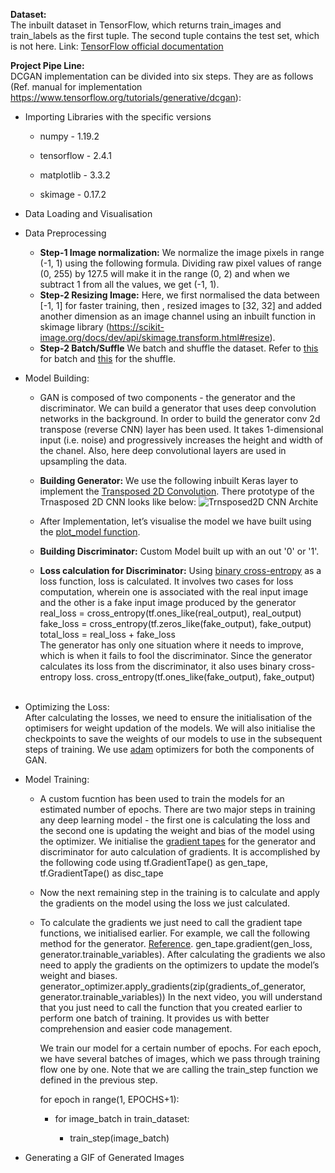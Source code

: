 **Dataset:**<br>
The inbuilt dataset in TensorFlow, which returns train_images and train_labels as the first tuple. The second tuple contains the test set, which is not here. Link: [TensorFlow official documentation ](https://www.tensorflow.org/api_docs/python/tf/keras/datasets/mnist/load_data)

**Project Pipe Line:** <br>
DCGAN implementation can be divided into six steps. They are as follows (Ref. manual for implementation https://www.tensorflow.org/tutorials/generative/dcgan):<br>

* Importing Libraries with the specific versions
  - numpy - 1.19.2

  - tensorflow - 2.4.1

  - matplotlib - 3.3.2

  - skimage - 0.17.2

* Data Loading and Visualisation

* Data Preprocessing
  - **Step-1 Image normalization:** We normalize the image pixels in range (-1, 1) using the following formula. Dividing raw pixel values of range (0, 255) by 127.5 will make it in the range (0, 2) and when we subtract 1 from all the values, we get (-1, 1).
  - **Step-2 Resizing Image:** Here, we first normalised the data between [-1, 1] for faster training, then , resized images to [32, 32] and added another dimension as an image channel using an inbuilt function in skimage library (https://scikit-image.org/docs/dev/api/skimage.transform.html#resize). 
  - **Step-2 Batch/Suffle** We batch and shuffle the dataset. Refer to [this](https://www.tensorflow.org/api_docs/python/tf/data/Dataset#batch) for batch and [this](https://www.tensorflow.org/api_docs/python/tf/data/Dataset#shuffle) for the shuffle.

 
* Model Building:
  - GAN is composed of two components - the generator and the discriminator. We can build a generator that uses deep convolution networks in the background. In order to build the generator conv 2d transpose (reverse CNN) layer has been used. It takes 1-dimensional input (i.e. noise) and progressively increases the height and width of the chanel. Also, here deep convolutional layers are used in upsampling the data. 
  - **Building Generator:** We use the following inbuilt Keras layer to implement the [Transposed 2D Convolution](https://www.tensorflow.org/api_docs/python/tf/keras/layers/Conv2DTranspose).  There prototype of the Trnasposed 2D CNN looks like below: ![Trnsposed2D CNN Archite](https://user-images.githubusercontent.com/75905023/226161503-bd78a6f1-4e90-48da-993b-bfa9bfe6dd64.jpeg)

  - After Implementation, let’s visualise the model we have built using the [plot_model function](https://www.tensorflow.org/api_docs/python/tf/keras/utils/plot_model). 
  - **Building Discriminator:** Custom Model built up with an out '0' or '1'.
  - **Loss calculation for Discriminator:** Using [binary cross-entropy](https://www.tensorflow.org/api_docs/python/tf/keras/losses/BinaryCrossentropy) as a loss function, loss is calculated. It involves two cases for loss computation, wherein one is associated with the real input image and the other is a fake input image produced by the generator
  real_loss = cross_entropy(tf.ones_like(real_output), real_output)<br>
  fake_loss = cross_entropy(tf.zeros_like(fake_output), fake_output)<br>
  total_loss = real_loss + fake_loss<br>
  The generator has only one situation where it needs to improve, which is when it fails to fool the discriminator. Since the generator calculates its loss from the discriminator, it also uses binary cross-entropy loss. cross_entropy(tf.ones_like(fake_output), fake_output)<br><br>
* Optimizing the Loss:<br>
  After calculating the losses, we need to ensure the initialisation of the optimisers for weight updation of the models. We will also initialise the checkpoints to save the weights of our models to use in the subsequent steps of training. We use [adam](https://www.tensorflow.org/api_docs/python/tf/keras/optimizers/Adam) optimizers for both the components of GAN. 
* Model Training:<br>
  - A custom fucntion has been used to train the models for an estimated number of epochs. There are two major steps in training any deep learning model - the first one is calculating the loss and the second one is updating the weight and bias of the model using the optimizer. We initialise the [gradient tapes](https://www.tensorflow.org/api_docs/python/tf/GradientTape) for the generator and discriminator for auto calculation of gradients. It is accomplished by the following code using tf.GradientTape() as gen_tape, tf.GradientTape() as disc_tape
  - Now the next remaining step in the training is to calculate and apply the gradients on the model using the loss we just calculated.
  - To calculate the gradients we just need to call the gradient tape functions, we initialised earlier. For example, we call the following method for the generator. [Reference](https://www.tensorflow.org/api_docs/python/tf/keras/optimizers/Optimizer). gen_tape.gradient(gen_loss, generator.trainable_variables). After calculating the gradients we also need to apply the gradients on the optimizers to update the model’s weight and biases.  generator_optimizer.apply_gradients(zip(gradients_of_generator, generator.trainable_variables)) In the next video, you will understand that you just need to call the function that you created earlier to perform one batch of training. It provides us with better comprehension and easier code management. 

    We train our model for a certain number of epochs. For each epoch, we have several batches of images, which we pass through training flow one by one. Note that we are calling the train_step function we defined in the previous step.


    for epoch in range(1, EPOCHS+1):    

       - for image_batch in train_dataset:

           - train_step(image_batch)


* Generating a GIF of Generated Images
